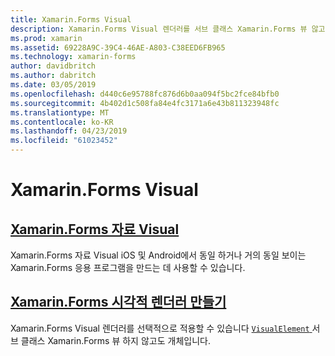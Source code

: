 ```yaml
---
title: Xamarin.Forms Visual
description: Xamarin.Forms Visual 렌더러를 서브 클래스 Xamarin.Forms 뷰 않고도 VisualElement 개체에 선택적으로 적용할 수 있습니다.
ms.prod: xamarin
ms.assetid: 69228A9C-39C4-46AE-A803-C38EED6FB965
ms.technology: xamarin-forms
author: davidbritch
ms.author: dabritch
ms.date: 03/05/2019
ms.openlocfilehash: d440c6e95788fc876d6b0aa094f5bc2fce84bfb0
ms.sourcegitcommit: 4b402d1c508fa84e4fc3171a6e43b811323948fc
ms.translationtype: MT
ms.contentlocale: ko-KR
ms.lasthandoff: 04/23/2019
ms.locfileid: "61023452"
---
```

# <a name="xamarinforms-visual"></a>Xamarin.Forms Visual

## <a name="xamarinforms-material-visualmaterial-visualmd"></a>[Xamarin.Forms 자료 Visual](material-visual.md)

Xamarin.Forms 자료 Visual iOS 및 Android에서 동일 하거나 거의 동일 보이는 Xamarin.Forms 응용 프로그램을 만드는 데 사용할 수 있습니다.

## <a name="create-a-xamarinforms-visual-renderercreatemd"></a>[Xamarin.Forms 시각적 렌더러 만들기](create.md)

Xamarin.Forms Visual 렌더러를 선택적으로 적용할 수 있습니다 [ `VisualElement` ](xref:Xamarin.Forms.VisualElement) 서브 클래스 Xamarin.Forms 뷰 하지 않고도 개체입니다.
